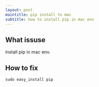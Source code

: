 ```yaml
---
layout: post
maintitle: pip install to mac
subtitle: how to install pip in mac env
---
```


## What issuse

install pip in mac env.

## How to fix

```
sudo easy_install pip
```

